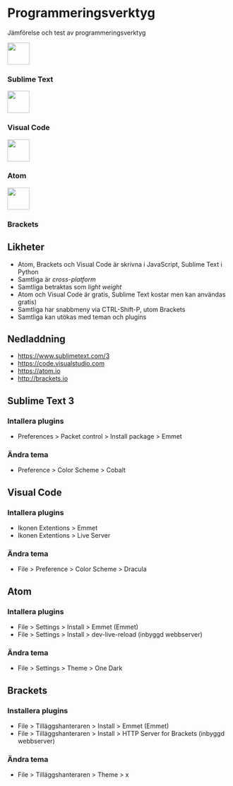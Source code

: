 # Programmeringsverktyg
Jämförelse och test av programmeringsverktyg

<img src="http://c758482.r82.cf2.rackcdn.com/sublime_text_icon_2181.png" width="50px">

### Sublime Text

<img src="https://upload.wikimedia.org/wikipedia/commons/thumb/f/f3/Visual_Studio_Code_0.10.1_icon.png/768px-Visual_Studio_Code_0.10.1_icon.png" width="50px">

### Visual Code

<img src="https://discourse-cdn-sjc1.com/business/uploads/github_atom/490/d8548f4ce56f1599.png" width="50px">

### Atom

<img src="https://upload.wikimedia.org/wikipedia/commons/thumb/4/4c/Brackets_Icon.svg/1200px-Brackets_Icon.svg.png" width="50px">

### Brackets


## Likheter
* Atom, Brackets och Visual Code är skrivna i JavaScript, Sublime Text i Python
* Samtliga är _cross-platform_
* Samtliga betraktas som _light weight_
* Atom och Visual Code är gratis, Sublime Text kostar men kan användas gratis)
* Samtliga har snabbmeny via CTRL-Shift-P, utom Brackets
* Samtliga kan utökas med teman och plugins

## Nedladdning
* <a href="https://www.sublimetext.com/3">https://www.sublimetext.com/3</a>
* <a href="https://code.visualstudio.com">https://code.visualstudio.com</a>
* <a href="https://atom.io/">https://atom.io</a>
* <a href="http://brackets.io">http://brackets.io</a>

## Sublime Text 3
### Intallera plugins
* Preferences > Packet control > Install package > Emmet
### Ändra tema
* Preference > Color Scheme > Cobalt


## Visual Code
### Intallera plugins
* Ikonen Extentions > Emmet
* Ikonen Extentions > Live Server
### Ändra tema
* File > Preference > Color Scheme > Dracula


## Atom
### Intallera plugins
* File > Settings > Install > Emmet (Emmet)
* File > Settings > Install > dev-live-reload (inbyggd webbserver)
### Ändra tema
* File > Settings > Theme > One Dark

## Brackets
### Installera plugins
* File > Tilläggshanteraren > Install > Emmet (Emmet)
* File > Tilläggshanteraren > Install > HTTP Server for Brackets (inbyggd webbserver)
### Ändra tema
* File > Tilläggshanteraren > Theme > x
